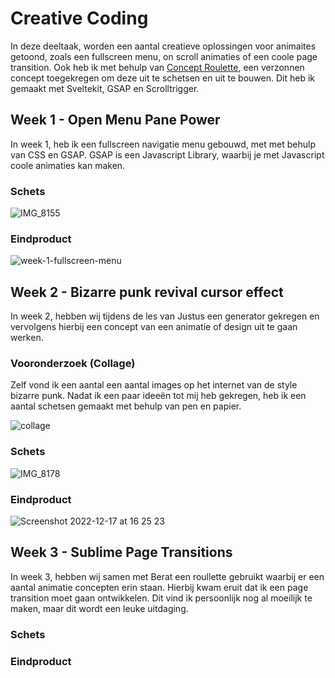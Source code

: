 # Creative Coding

In deze deeltaak, worden een aantal creatieve oplossingen voor animaites getoond, zoals een fullscreen menu, on scroll animaties of een coole page transition. Ook heb ik met behulp van [Concept Roulette](https://conceptroulette.fdnd.nl), een verzonnen concept toegekregen om deze uit te schetsen en uit te bouwen. Dit heb ik gemaakt met Sveltekit, GSAP en Scrolltrigger.

## Week 1 - Open Menu Pane Power
In week 1, heb ik een fullscreen navigatie menu gebouwd, met met behulp van CSS en GSAP. GSAP is een Javascript Library, waarbij je met Javascript coole animaties kan maken. 

### Schets
![IMG_8155](https://user-images.githubusercontent.com/34651215/207313423-7e621aa2-36c6-4b7f-914f-635a444a039e.jpg)

### Eindproduct
![week-1-fullscreen-menu](https://user-images.githubusercontent.com/34651215/207312581-b86350dd-9b2c-426a-9b50-8da0b9843bab.png)

## Week 2 - Bizarre punk revival cursor effect
In week 2, hebben wij tijdens de les van Justus een generator gekregen en vervolgens hierbij een concept van een animatie of design uit te gaan werken. 

### Vooronderzoek (Collage)
Zelf vond ik een aantal een aantal images op het internet van de style bizarre punk. Nadat ik een paar ideeën tot mij heb gekregen, heb ik een aantal schetsen gemaakt met behulp van pen en papier.

![collage](https://user-images.githubusercontent.com/34651215/207566119-cd6e4dfa-31aa-41ca-b81f-1fcf086bd005.jpg)

### Schets
![IMG_8178](https://user-images.githubusercontent.com/34651215/207568787-9b5f5455-5e47-40ff-b07d-15dedcd01f28.jpg)

### Eindproduct
![Screenshot 2022-12-17 at 16 25 23](https://user-images.githubusercontent.com/34651215/208249154-3c2b180d-ed65-4043-86ae-cde88bafc2c2.png)

## Week 3 - Sublime Page Transitions
In week 3, hebben wij samen met Berat een roullette gebruikt waarbij er een aantal animatie concepten erin staan. Hierbij kwam eruit dat ik een page transition moet gaan ontwikkelen. Dit vind ik persoonlijk nog al moeilijk te maken, maar dit wordt een leuke uitdaging.

### Schets

### Eindproduct

